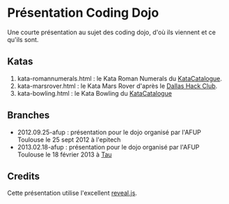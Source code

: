 # Présentation Coding Dojo


Une courte présentation au sujet des coding dojo, d'où ils viennent et ce qu'ils sont.

## Katas
1. kata-romannumerals.html : le Kata Roman Numerals du [KataCatalogue](http://codingdojo.org/cgi-bin/index.pl?KataRomanNumerals).
2. kata-marsrover.html : le Kata Mars Rover d'après le [Dallas Hack Club](http://amirrajan.net/Blog/code-katas-mars-rover).
3. kata-bowling.html : le Kata Bowling du [KataCatalogue](http://codingdojo.org/cgi-bin/index.pl?KataBowling)

## Branches
 * 2012.09.25-afup : présentation pour le dojo organisé par l'AFUP Toulouse le 25 sept 2012 à l'epitech
 * 2013.02.18-afup : présentation pour le dojo organisé par l'AFUP Toulouse le 18 février 2013 à [Tau](http://tau.so)

## Credits
Cette présentation utilise l'excellent [reveal.js](https://github.com/hakimel/reveal.js). 
